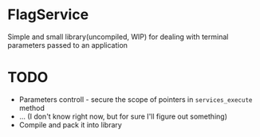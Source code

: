 # FlagService
Simple and small library(uncompiled, WIP) for dealing with terminal parameters passed to an application

# TODO
* Parameters controll - secure the scope of pointers in `services_execute` method
* ... (I don't know right now, but for sure I'll figure out something)
* Compile and pack it into library
